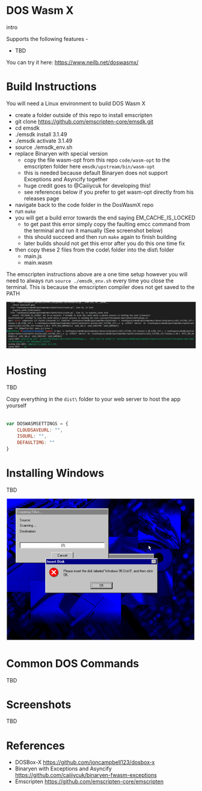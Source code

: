 # DOS Wasm X
intro

Supports the following features -
- TBD

You can try it here: https://www.neilb.net/doswasmx/

# Build Instructions
You will need a Linux environment to build DOS Wasm X

- create a folder outside of this repo to install emscripten
- git clone https://github.com/emscripten-core/emsdk.git
- cd emsdk
- ./emsdk install 3.1.49
- ./emsdk activate 3.1.49
- source ./emsdk_env.sh
- replace Binaryen with special version
  - copy the file wasm-opt from this repo `code/wasm-opt` to the emscripten folder here `emsdk/upstream/bin/wasm-opt`
  - this is needed because default Binaryen does not support Exceptions and Asyncify together
  - huge credit goes to @Caiiiycuk for developing this! 
  - see references below if you prefer to get wasm-opt directly from his releases page
- navigate back to the code folder in the DosWasmX repo
- run `make`
- you will get a build error towards the end saying EM_CACHE_IS_LOCKED
  - to get past this error simply copy the faulting emcc command from the terminal and run it manually (See screenshot below)
  - this should succeed and then run `make` again to finish building
  - later builds should not get this error after you do this one time fix
- then copy these 2 files from the code\ folder into the dist\ folder
  - main.js
  - main.wasm

The emscripten instructions above are a one time setup however you will need to always run `source ./emsdk_env.sh` every time you close the terminal. This is because the emscripten compiler does not get saved to the PATH

![builderror](screenshots/builderror2.PNG)

# Hosting
TBD

Copy everything in the `dist\` folder to your web server to host the app yourself

```javascript

var DOSWASMSETTINGS = {
    CLOUDSAVEURL: "",
    ISOURL: "",
    DEFAULTIMG: ""
}

```

# Installing Windows
TBD

![screenshot](screenshots/win95error.PNG)

# Common DOS Commands
TBD

# Screenshots
TBD

# References
- DOSBox-X https://github.com/joncampbell123/dosbox-x
- Binaryen with Exceptions and Asyncify https://github.com/caiiiycuk/binaryen-fwasm-exceptions
- Emscripten https://github.com/emscripten-core/emscripten
